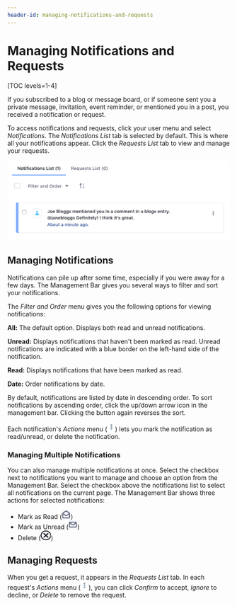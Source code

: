 ```yaml
---
header-id: managing-notifications-and-requests
---
```


# Managing Notifications and Requests

[TOC levels=1-4]

If you subscribed to a blog or message board, or if someone sent you a
private message, invitation, event reminder, or mentioned you in a post, you
received a notification or request. 

To access notifications and requests, click your user menu and select 
*Notifications*. The *Notifications List* tab is selected by default. This is 
where all your notifications appear. Click the *Requests List* tab to view and 
manage your requests. 

![Figure 1: The *Notifications List* section displays all your notifications in a paginated list.](../../../images/mentions-notification-list.png)

## Managing Notifications

Notifications can pile up after some time, especially if you were away for a few
days. The Management Bar gives you several ways to filter and sort your 
notifications. 

The *Filter and Order* menu gives you the following options for viewing 
notifications:

**All:** The default option. Displays both read and unread notifications. 

**Unread:** Displays notifications that haven't been marked as read. Unread 
notifications are indicated with a blue border on the left-hand side of the 
notification. 

**Read:** Displays notifications that have been marked as read. 

**Date:** Order notifications by date. 

By default, notifications are listed by date in descending order. To sort 
notifications by ascending order, click the up/down arrow icon in the management 
bar. Clicking the button again reverses the sort. 

Each notification's *Actions* menu 
(![Actions](../../../images/icon-actions.png)) lets you mark the notification as 
read/unread, or delete the notification. 

### Managing Multiple Notifications

You can also manage multiple notifications at once. Select the checkbox next to 
notifications you want to manage and choose an option from the Management Bar. 
Select the checkbox above the notifications list to select all notifications on 
the current page. The Management Bar shows three actions for selected 
notifications: 

-   Mark as Read 
    (![Open Envelope](../../../images/icon-envelope-open.png))
-   Mark as Unread 
    (![Closed Envelope](../../../images/icon-envelope-closed.png))
-   Delete 
    (![Delete Button](../../../images/icon-delete.png))

## Managing Requests

When you get a request, it appears in the *Requests List* tab. In each request's 
*Actions* menu 
(![Actions](../../../images/icon-actions.png)), you can click *Confirm* to 
accept, *Ignore* to decline, or *Delete* to remove the request. 
